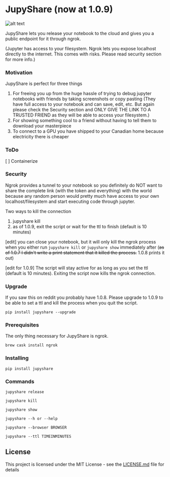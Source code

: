 # JupyShare (now at 1.0.9)
![alt text](https://image.ibb.co/csbNEa/4_GY17m_Po_Rw_W5_Fd_Cy4_XF9b_A.png)

JupyShare lets you release your notebook to the cloud and gives you a public endpoint for it through ngrok.

(Jupyter has access to your filesystem. Ngrok lets you expose localhost directly to the internet. This comes with risks. Please read security section for more info.)

### Motivation
JupyShare is perfect for three things
1.  For freeing you up from the huge hassle of trying to debug jupyter notebooks with friends by taking screenshots or copy pasting (They have full access to your notebook and can save, edit, etc. But again please check the Security section and ONLY GIVE THE LINK TO A TRUSTED FRIEND as they will be able to access your filesystem.)
2.  For showing something cool to a friend without having to tell them to download your masterpiece
3.  To connect to a GPU you have shipped to your Canadian home because electricity there is cheaper

### ToDo
[ ]  Containerize

### Security
Ngrok provides a tunnel to your notebook so you definitely do NOT want to share the complete link (with the token and everything) with the world because any random person would pretty much have access to your own localhost/filesystem and start executing code through jupyter.

Two ways to kill the connection
1.  jupyshare kill
2.  as of 1.0.9, exit the script or wait for the ttl to finish (default is 10 minutes)

[edit] you can close your notebook, but it will only kill the ngrok process when you either run `jupyshare kill` or `jupyshare show` immediately after (~~as of 1.0.7 I didn't write a print statement that it killed the process.~~ 1.0.8 prints it out)

[edit for 1.0.9] The script will stay active for as long as you set the ttl (default is 10 minutes). Exiting the script now kills the ngrok connection.

### Upgrade
If you saw this on reddit you probably have 1.0.8. Please upgrade to 1.0.9 to be able to set a ttl and kill the process when you quit the script.

`pip install jupyshare --upgrade`

### Prerequisites

The only thing necessary for JupyShare is ngrok.

```
brew cask install ngrok
```

### Installing

```
pip install jupyshare
```

### Commands

```
jupyshare release

jupyshare kill

jupyshare show

jupyshare --h or --help

jupyshare --browser BROWSER

jupyshare --ttl TIMEINMINUTES
```

## License

This project is licensed under the MIT License - see the [LICENSE.md](LICENSE.md) file for details
